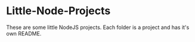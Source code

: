 # Little-Node-Projects

These are some little NodeJS projects. Each folder is a project and has it's own README.
